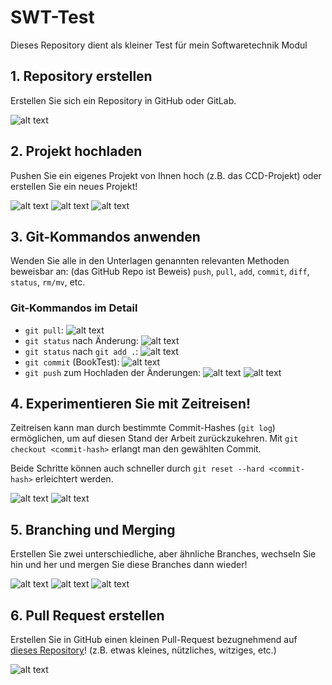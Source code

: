 # SWT-Test

Dieses Repository dient als kleiner Test für mein Softwaretechnik Modul

## 1. Repository erstellen

Erstellen Sie sich ein Repository in GitHub oder GitLab.

![alt text](Screenshots/Bild1.png)

## 2. Projekt hochladen

Pushen Sie ein eigenes Projekt von Ihnen hoch (z.B. das CCD-Projekt) oder erstellen Sie ein neues Projekt!

![alt text](Screenshots/Bild2.png)
![alt text](Screenshots/Bild3.png)
![alt text](Screenshots/Bild4.png)

## 3. Git-Kommandos anwenden

Wenden Sie alle in den Unterlagen genannten relevanten Methoden beweisbar an: (das GitHub Repo ist Beweis) `push`, `pull`, `add`, `commit`, `diff`, `status`, `rm/mv`, etc.

### Git-Kommandos im Detail

- `git pull`:
  ![alt text](Screenshots/Bild5.png)
- `git status` nach Änderung:
  ![alt text](Screenshots/Bild6.png)
- `git status` nach `git add .`:
  ![alt text](Screenshots/Bild7.png)
- `git commit` (BookTest):
  ![alt text](Screenshots/Bild8.png)
- `git push` zum Hochladen der Änderungen:
  ![alt text](Screenshots/Bild9.png)
  ![alt text](Screenshots/Bild10.png)

## 4. Experimentieren Sie mit Zeitreisen!

Zeitreisen kann man durch bestimmte Commit-Hashes (`git log`) ermöglichen, um auf diesen Stand der Arbeit zurückzukehren. Mit `git checkout <commit-hash>` erlangt man den gewählten Commit.

Beide Schritte können auch schneller durch `git reset --hard <commit-hash>` erleichtert werden.

![alt text](Screenshots/Bild11.png)
![alt text](Screenshots/Bild12.png)

## 5. Branching und Merging

Erstellen Sie zwei unterschiedliche, aber ähnliche Branches, wechseln Sie hin und her und mergen Sie diese Branches dann wieder!

![alt text](Screenshots/Bild13.png)
![alt text](Screenshots/Bild14.png)
![alt text](Screenshots/Bild15.png)

## 6. Pull Request erstellen

Erstellen Sie in GitHub einen kleinen Pull-Request bezugnehmend auf [dieses Repository](https://github.com/edlich/education)! (z.B. etwas kleines, nützliches, witziges, etc.)

![alt text](Screenshots/Bild16.png)